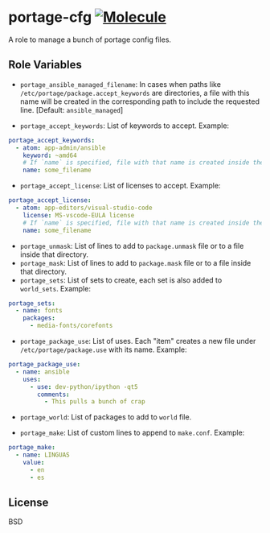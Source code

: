 portage-cfg [![Molecule](https://github.com/someone-stole-my-name/portage-cfg/actions/workflows/molecule.yml/badge.svg)](https://github.com/someone-stole-my-name/portage-cfg/actions/workflows/molecule.yml)
=========

A role to manage a bunch of portage config files.

Role Variables
--------------

- `portage_ansible_managed_filename`: In cases when paths like `/etc/portage/package.accept_keywords` are directories, a file with this name will be created in the corresponding path to include the requested line. [Default: `ansible_managed`]

- `portage_accept_keywords`: List of keywords to accept. Example:
```yaml
portage_accept_keywords:
  - atom: app-admin/ansible
    keyword: ~amd64
    # If `name` is specified, file with that name is created inside the `portage.accept_keywords` directory.
    name: some_filename
```

- `portage_accept_license`: List of licenses to accept. Example:
```yaml
portage_accept_license:
  - atom: app-editors/visual-studio-code
    license: MS-vscode-EULA license
    # If `name` is specified, file with that name is created inside the `portage.accept_keywords` directory.
    name: some_filename
```

- `portage_unmask`: List of lines to add to `package.unmask` file or to a file inside that directory.
- `portage_mask`: List of lines to add to `package.mask` file or to a file inside that directory.
- `portage_sets`: List of sets to create, each set is also added to `world_sets`. Example:
```yaml
portage_sets:
  - name: fonts
    packages:
      - media-fonts/corefonts
```
- `portage_package_use`: List of uses. Each "item" creates a new file under `/etc/portage/package.use` with its name. Example:
```yaml
portage_package_use:
  - name: ansible
    uses:
      - use: dev-python/ipython -qt5
        comments:
          - This pulls a bunch of crap
```

- `portage_world`: List of packages to add to `world` file.

- `portage_make`: List of custom lines to append to `make.conf`. Example:
```yaml
portage_make:
  - name: LINGUAS
    value:
      - en
      - es
```

License
-------
BSD
